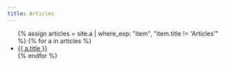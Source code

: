```yaml
---
title: Articles
---
```


<ul class="index">
{% assign articles = site.a | where_exp: "item", "item.title != 'Articles'" %}
{% for a in articles %}
<li><a href="{{ a.url }}">{{ a.title }}</a></li>
{% endfor %}
</ul>
